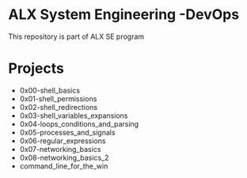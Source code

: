 # ALX System Engineering -DevOps   
This repository is part of ALX SE program  

# Projects  
- 0x00-shell_basics   
- 0x01-shell_permissions   
- 0x02-shell_redirections   
- 0x03-shell_variables_expansions   
- 0x04-loops_conditions_and_parsing   
- 0x05-processes_and_signals   
- 0x06-regular_expressions   
- 0x07-networking_basics   
- 0x08-networking_basics_2   
- command_line_for_the_win   
